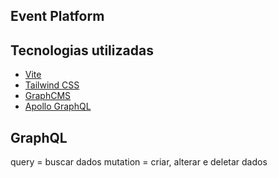 ## Event Platform

## Tecnologias utilizadas

- [Vite](https://vitejs.dev/)
- [Tailwind CSS](https://tailwindcss.com)
- [GraphCMS](https://app.graphcms.com/)
- [Apollo GraphQL](https://www.apollographql.com/)

## GraphQL

query = buscar dados
mutation = criar, alterar e deletar dados
